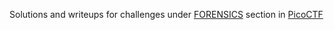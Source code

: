 Solutions and writeups for challenges under [FORENSICS](https://play.picoctf.org/practice?category=4&page=1) section in [PicoCTF](https://play.picoctf.org/practice?)
